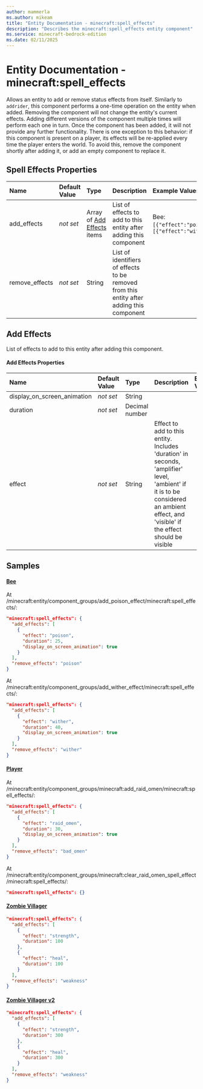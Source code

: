 ```yaml
---
author: mammerla
ms.author: mikeam
title: "Entity Documentation - minecraft:spell_effects"
description: "Describes the minecraft:spell_effects entity component"
ms.service: minecraft-bedrock-edition
ms.date: 02/11/2025 
---
```


# Entity Documentation - minecraft:spell_effects

Allows an entity to add or remove status effects from itself. Similarly to `addrider`, this component performs a one-time operation on the entity when added. Removing the component will not change the entity's current effects. Adding different versions of the component multiple times will perform each one in turn. Once the component has been added, it will not provide any further functionality. There is one exception to this behavior: if this component is present on a player, its effects will be re-applied every time the player enters the world. To avoid this, remove the component shortly after adding it, or add an empty component to replace it.


## Spell Effects Properties

|Name       |Default Value |Type |Description |Example Values |
|:----------|:-------------|:----|:-----------|:------------- |
| add_effects | *not set* | Array of [Add Effects](#add-effects) items | List of effects to add to this entity after adding this component | Bee: `[{"effect":"poison","duration":25,"display_on_screen_animation":true}]`, `[{"effect":"wither","duration":40,"display_on_screen_animation":true}]` | 
| remove_effects | *not set* | String | List of identifiers of effects to be removed from this entity after adding this component |  | 

## Add Effects
List of effects to add to this entity after adding this component.


#### Add Effects Properties

|Name       |Default Value |Type |Description |Example Values |
|:----------|:-------------|:----|:-----------|:------------- |
| display_on_screen_animation | *not set* | String |  |  | 
| duration | *not set* | Decimal number |  |  | 
| effect | *not set* | String | Effect to add to this entity. Includes 'duration' in seconds, 'amplifier' level, 'ambient' if it is to be considered an ambient effect, and 'visible' if the effect should be visible |  | 

## Samples

#### [Bee](https://github.com/Mojang/bedrock-samples/tree/preview/behavior_pack/entities/bee.json)

At /minecraft:entity/component_groups/add_poison_effect/minecraft:spell_effects/: 

```json
"minecraft:spell_effects": {
  "add_effects": [
    {
      "effect": "poison",
      "duration": 25,
      "display_on_screen_animation": true
    }
  ],
  "remove_effects": "poison"
}
```

At /minecraft:entity/component_groups/add_wither_effect/minecraft:spell_effects/: 

```json
"minecraft:spell_effects": {
  "add_effects": [
    {
      "effect": "wither",
      "duration": 40,
      "display_on_screen_animation": true
    }
  ],
  "remove_effects": "wither"
}
```

#### [Player](https://github.com/Mojang/bedrock-samples/tree/preview/behavior_pack/entities/player.json)

At /minecraft:entity/component_groups/minecraft:add_raid_omen/minecraft:spell_effects/: 

```json
"minecraft:spell_effects": {
  "add_effects": [
    {
      "effect": "raid_omen",
      "duration": 30,
      "display_on_screen_animation": true
    }
  ],
  "remove_effects": "bad_omen"
}
```

At /minecraft:entity/component_groups/minecraft:clear_raid_omen_spell_effect/minecraft:spell_effects/: 

```json
"minecraft:spell_effects": {}
```

#### [Zombie Villager](https://github.com/Mojang/bedrock-samples/tree/preview/behavior_pack/entities/zombie_villager.json)


```json
"minecraft:spell_effects": {
  "add_effects": [
    {
      "effect": "strength",
      "duration": 100
    },
    {
      "effect": "heal",
      "duration": 100
    }
  ],
  "remove_effects": "weakness"
}
```

#### [Zombie Villager v2](https://github.com/Mojang/bedrock-samples/tree/preview/behavior_pack/entities/zombie_villager_v2.json)


```json
"minecraft:spell_effects": {
  "add_effects": [
    {
      "effect": "strength",
      "duration": 300
    },
    {
      "effect": "heal",
      "duration": 300
    }
  ],
  "remove_effects": "weakness"
}
```
